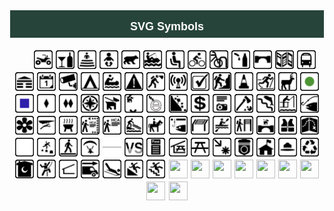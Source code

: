 <h1 style="background-color:#27443A;border-style:solid;border-width:1px;color:white;padding:5px;text-align:center;">
    <span style="font-family:Arial;font-size:18px;">SVG Symbols</span>
</h1>
<p style="text-align:center;">
    <span style="font-family:Arial;font-size:18px;">&nbsp; &nbsp;&nbsp; 
<img src="https://raw.githubusercontent.com/trentschlar/SVGs/refs/heads/main/ATVYes.svg" alt="ATV" title="ATV" width="30" height="30"> 
<img src="https://raw.githubusercontent.com/trentschlar/SVGs/refs/heads/main/Alcohol.svg" alt="Alcohol" title="Alcohol" width="30" height="30"> 
<img src="https://raw.githubusercontent.com/trentschlar/SVGs/refs/heads/main/Ampitheater.svg" alt="Ampitheater" title="Ampitheater" width="30" height="30"> 
<img src="https://raw.githubusercontent.com/trentschlar/SVGs/refs/heads/main/BabyYes.svg" alt="Baby" title="Baby"  width="30" height="30"> 
<img src="https://raw.githubusercontent.com/trentschlar/SVGs/refs/heads/main/Bear.svg" alt="Bear" title="Bear"  width="30" height="30"> 
<img src="https://raw.githubusercontent.com/trentschlar/SVGs/refs/heads/main/BellyBoatingYes.svg" alt="Belly Boating" title="Belly Boating"  width="30" height="30"> 
<img src="https://raw.githubusercontent.com/trentschlar/SVGs/refs/heads/main/Bench.svg" alt="Bench" title="Bench"  width="30" height="30"> 
<img src="https://raw.githubusercontent.com/trentschlar/SVGs/refs/heads/main/BicycleYes.svg" alt="Bicycle" title="Bicycle"  width="30" height="30"> 
<img src="https://raw.githubusercontent.com/trentschlar/SVGs/refs/heads/main/BikeRacksYes.svg" alt="Bike Racks" title="Bike Racks"  width="30" height="30"> 
<img src="https://raw.githubusercontent.com/trentschlar/SVGs/refs/heads/main/BottleFillingYes.svg" alt="Bottle Filling" title="Bottle Filling"  width="30" height="30"> 
<img src="https://raw.githubusercontent.com/trentschlar/SVGs/refs/heads/main/Bridge.svg" alt="Bridge" title="Bridge"  width="30" height="30"> 
<img src="https://raw.githubusercontent.com/trentschlar/SVGs/refs/heads/main/Brochure.svg" alt="Brochure.svg" title="Brochure.svg"  width="30" height="30"> 
<img src="https://raw.githubusercontent.com/trentschlar/SVGs/refs/heads/main/Bus.svg" alt="Bus.svg" title="Bus.svg"  width="30" height="30"> 
<img src="https://raw.githubusercontent.com/trentschlar/SVGs/refs/heads/main/Cabin.svg" alt="Cabin.svg" title="Cabin.svg"  width="30" height="30"> 
<img src="https://raw.githubusercontent.com/trentschlar/SVGs/refs/heads/main/Calendar.svg" alt="Calendar.svg" title="Calendar.svg"  width="30" height="30"> 
<img src="https://raw.githubusercontent.com/trentschlar/SVGs/refs/heads/main/CameraYes.svg" alt="CameraYes.svg" title="CameraYes.svg"  width="30" height="30"> 
<img src="https://raw.githubusercontent.com/trentschlar/SVGs/refs/heads/main/CampingYes.svg" alt="CampingYes.svg" title="CampingYes.svg"  width="30" height="30"> 
<img src="https://raw.githubusercontent.com/trentschlar/SVGs/refs/heads/main/CanoeYes.svg" alt="CanoeYes.svg" title="CanoeYes.svg"  width="30" height="30"> 
<img src="https://raw.githubusercontent.com/trentschlar/SVGs/refs/heads/main/Caution.svg" alt="Caution.svg" title="Caution.svg"  width="30" height="30"> 
<img src="https://raw.githubusercontent.com/trentschlar/SVGs/refs/heads/main/CavingYes.svg" alt="CavingYes.svg" title="CavingYes.svg"  width="30" height="30"> 
<img src="https://raw.githubusercontent.com/trentschlar/SVGs/refs/heads/main/CellularYes.svg" alt="CellularYes.svg" title="CellularYes.svg"  width="30" height="30"> 
<img src="https://raw.githubusercontent.com/trentschlar/SVGs/refs/heads/main/CheckMark.svg" alt="CheckMark.svg" title="CheckMark.svg"  width="30" height="30"> 
<img src="https://raw.githubusercontent.com/trentschlar/SVGs/refs/heads/main/ClimbingYes.svg" alt="ClimbingYes.svg" title="ClimbingYes.svg"  width="30" height="30"> 
<img src="https://raw.githubusercontent.com/trentschlar/SVGs/refs/heads/main/ConstructionYes.svg" alt="ConstructionYes.svg" title="ConstructionYes.svg"  width="30" height="30"> 
<img src="https://raw.githubusercontent.com/trentschlar/SVGs/refs/heads/main/CrossCountrySki.svg" alt="CrossCountrySki.svg" title="CrossCountrySki.svg"  width="30" height="30"> 
<img src="https://raw.githubusercontent.com/trentschlar/SVGs/refs/heads/main/Deer.svg" alt="Deer.svg" title="Deer.svg"  width="30" height="30"> 
<img src="https://raw.githubusercontent.com/trentschlar/SVGs/refs/heads/main/DifficultyEasy.svg" alt="DifficultyEasy.svg" title="DifficultyEasy.svg"  width="30" height="30"> 
<img src="https://raw.githubusercontent.com/trentschlar/SVGs/refs/heads/main/DifficultyMedium.svg" alt="DifficultyMedium.svg" title="DifficultyMedium.svg"  width="30" height="30"> 
<img src="https://raw.githubusercontent.com/trentschlar/SVGs/refs/heads/main/DifficultyHard.svg" alt="DifficultyHard.svg" title="DifficultyHard.svg"  width="30" height="30"> 
<img src="https://raw.githubusercontent.com/trentschlar/SVGs/refs/heads/main/DifficultyVeryHard.svg" alt="DifficultyVeryHard.svg" title="DifficultyVeryHard.svg"  width="30" height="30"> 
<img src="https://raw.githubusercontent.com/trentschlar/SVGs/refs/heads/main/Directions.svg" alt="Directions.svg" title="Directions.svg"  width="30" height="30"> 
<img src="https://raw.githubusercontent.com/trentschlar/SVGs/refs/heads/main/DogYes.svg" alt="DogYes.svg" title="DogYes.svg"  width="30" height="30"> 
<img src="https://raw.githubusercontent.com/trentschlar/SVGs/refs/heads/main/DogNoSeasonal.svg" alt="DogNoSeasonal.svg" title="DogNoSeasonal.svg"  width="30" height="30"> 
<img src="https://raw.githubusercontent.com/trentschlar/SVGs/refs/heads/main/EBikeYes.svg" alt="EBikeYes.svg" title="EBikeYes.svg"  width="30" height="30"> 
<img src="https://raw.githubusercontent.com/trentschlar/SVGs/refs/heads/main/FallingRocks.svg" alt="FallingRocks.svg" title="FallingRocks.svg"  width="30" height="30"> 
<img src="https://raw.githubusercontent.com/trentschlar/SVGs/refs/heads/main/FeeYes.svg" alt="FeeYes.svg" title="FeeYes.svg"  width="30" height="30"> 
<img src="https://raw.githubusercontent.com/trentschlar/SVGs/refs/heads/main/FilmPermit.svg" alt="FilmPermit.svg" title="FilmPermit.svg"  width="30" height="30"> 
<img src="https://raw.githubusercontent.com/trentschlar/SVGs/refs/heads/main/FirewoodCutting.svg" alt="FirewoodCutting.svg" title="FirewoodCutting.svg"  width="30" height="30"> 
<img src="https://raw.githubusercontent.com/trentschlar/SVGs/refs/heads/main/FishLadder.svg" alt="FishLadder.svg" title="FishLadder.svg"  width="30" height="30"> 
<img src="https://raw.githubusercontent.com/trentschlar/SVGs/refs/heads/main/FishingPier.svg" alt="FishingPier.svg" title="FishingPier.svg"  width="30" height="30"> 
<img src="https://raw.githubusercontent.com/trentschlar/SVGs/refs/heads/main/FishingYes.svg" alt="FishingYes.svg" title="FishingYes.svg"  width="30" height="30"> 
<img src="https://raw.githubusercontent.com/trentschlar/SVGs/refs/heads/main/Flower.svg" alt="Flower.svg" title="Flower.svg"  width="30" height="30"> 
<img src="https://raw.githubusercontent.com/trentschlar/SVGs/refs/heads/main/Gliding.svg" alt="Gliding.svg" title="Gliding.svg"  width="30" height="30"> 
<img src="https://raw.githubusercontent.com/trentschlar/SVGs/refs/heads/main/GrillYes.svg" alt="GrillYes.svg" title="GrillYes.svg"  width="30" height="30"> 
<img src="https://raw.githubusercontent.com/trentschlar/SVGs/refs/heads/main/HCA1.svg" alt="HCA1.svg" title="HCA1.svg"  width="30" height="30"> 
<img src="https://raw.githubusercontent.com/trentschlar/SVGs/refs/heads/main/HCA2.svg" alt="HCA2.svg" title="HCA2.svg"  width="30" height="30"> 
<img src="https://raw.githubusercontent.com/trentschlar/SVGs/refs/heads/main/HandLaunchYes.svg" alt="HandLaunchYes.svg" title="HandLaunchYes.svg"  width="30" height="30"> 
<img src="https://raw.githubusercontent.com/trentschlar/SVGs/refs/heads/main/HorseYes.svg" alt="HorseYes.svg" title="HorseYes.svg"  width="30" height="30"> 
<img src="https://raw.githubusercontent.com/trentschlar/SVGs/refs/heads/main/IceFishingYes.svg" alt="IceFishingYes.svg" title="IceFishingYes.svg"  width="30" height="30"> 
<img src="https://raw.githubusercontent.com/trentschlar/SVGs/refs/heads/main/InterpretiveSign.svg" alt="InterpretiveSign.svg" title="InterpretiveSign.svg"  width="30" height="30"> 
<img src="https://raw.githubusercontent.com/trentschlar/SVGs/refs/heads/main/KayakingYes.svg" alt="KayakingYes.svg" title="KayakingYes.svg"  width="30" height="30"> 
<img src="https://raw.githubusercontent.com/trentschlar/SVGs/refs/heads/main/Kiosk.svg" alt="Kiosk.svg" title="Kiosk.svg"  width="30" height="30"> 
<img src="https://raw.githubusercontent.com/trentschlar/SVGs/refs/heads/main/LeashBridge.svg" alt="LeashBridge.svg" title="LeashBridge.svg"  width="30" height="30"> 
<img src="https://raw.githubusercontent.com/trentschlar/SVGs/refs/heads/main/LifeJacket.svg" alt="LifeJacket.svg" title="LifeJacket.svg"  width="30" height="30"> 
<img src="https://raw.githubusercontent.com/trentschlar/SVGs/refs/heads/main/Map.svg" alt="Map.svg" title="Map.svg"  width="30" height="30"> 
<img src="https://raw.githubusercontent.com/trentschlar/SVGs/refs/heads/main/NaturePlay.svg" alt="NaturePlay.svg" title="NaturePlay.svg"  width="30" height="30"> 
<img src="https://raw.githubusercontent.com/trentschlar/SVGs/refs/heads/main/NaturePlay2.svg" alt="NaturePlay2.svg" title="NaturePlay2.svg"  width="30" height="30"> 
<img src="https://raw.githubusercontent.com/trentschlar/SVGs/refs/heads/main/OnTrail.svg" alt="OnTrail.svg" title="OnTrail.svg"  width="30" height="30"> 
<img src="https://raw.githubusercontent.com/trentschlar/SVGs/refs/heads/main/ParagliderYes.svg" alt="ParagliderYes.svg" title="ParagliderYes.svg"  width="30" height="30"> 
<img src="https://raw.githubusercontent.com/trentschlar/SVGs/refs/heads/main/PartialVS.svg" alt="PartialVS.svg" title="PartialVS.svg"  width="30" height="30"> 
<img src="https://raw.githubusercontent.com/trentschlar/SVGs/refs/heads/main/PartialVS2.svg" alt="PartialVS2.svg" title="PartialVS2.svg"  width="30" height="30"> 
<img src="https://raw.githubusercontent.com/trentschlar/SVGs/refs/heads/main/Pass.svg" alt="Pass.svg" title="Pass.svg"  width="30" height="30"> 
<img src="https://raw.githubusercontent.com/trentschlar/SVGs/refs/heads/main/PicnicShelter.svg" alt="PicnicShelter.svg" title="PicnicShelter.svg"  width="30" height="30"> 
<img src="https://raw.githubusercontent.com/trentschlar/SVGs/refs/heads/main/PicnicYes.svg" alt="PicnicYes.svg" title="PicnicYes.svg"  width="30" height="30"> 
<img src="https://raw.githubusercontent.com/trentschlar/SVGs/refs/heads/main/Point.svg" alt="Point.svg" title="Point.svg"  width="30" height="30"> 
<img src="https://raw.githubusercontent.com/trentschlar/SVGs/refs/heads/main/RangerBadge.svg" alt="RangerBadge.svg" title="RangerBadge.svg"  width="30" height="30"> 
<img src="https://raw.githubusercontent.com/trentschlar/SVGs/refs/heads/main/RangerCottege.svg" alt="RangerCottege.svg" title="RangerCottege.svg"  width="30" height="30"> 
<img src="https://raw.githubusercontent.com/trentschlar/SVGs/refs/heads/main/RangerHat.svg" alt="RangerHat.svg" title="RangerHat.svg"  width="30" height="30"> 
<img src="https://raw.githubusercontent.com/trentschlar/SVGs/refs/heads/main/RecyclingYes.svg" alt="RecyclingYes.svg" title="RecyclingYes.svg"  width="30" height="30"> 
<img src="https://raw.githubusercontent.com/trentschlar/SVGs/refs/heads/main/RestroomYes.svg" alt="RestroomYes.svg" title="RestroomYes.svg"  width="30" height="30"> 
<img src="https://raw.githubusercontent.com/trentschlar/SVGs/refs/heads/main/RockClimbingYes.svg" alt="RockClimbingYes.svg" title="RockClimbingYes.svg"  width="30" height="30"> 
<img src="https://raw.githubusercontent.com/trentschlar/SVGs/refs/heads/main/Shelter.svg" alt="Shelter.svg" title="Shelter.svg"  width="30" height="30"> 
<img src="https://raw.githubusercontent.com/trentschlar/SVGs/refs/heads/main/Shuttle.svg" alt="Shuttle.svg" title="Shuttle.svg"  width="30" height="30"> 
<img src="https://raw.githubusercontent.com/trentschlar/SVGs/refs/heads/main/Sledding.svg" alt="Sledding.svg" title="Sledding.svg"  width="30" height="30"> 
<img src="https://raw.githubusercontent.com/trentschlar/SVGs/refs/heads/main/SlipperyRamp.svg" alt="SlipperyRamp.svg" title="SlipperyRamp.svg"  width="30" height="30"> 
<img src="https://raw.githubusercontent.com/trentschlar/SVGs/refs/heads/main/SlipperyStairs.svg" alt="SlipperyStairs.svg" title="SlipperyStairs.svg"  width="30" height="30"> 
<img src="https://raw.githubusercontent.com/trentschlar/SVGs/refs/heads/main/" alt="" title=""  width="30" height="30"> 
<img src="https://raw.githubusercontent.com/trentschlar/SVGs/refs/heads/main/" alt="" title=""  width="30" height="30"> 
<img src="https://raw.githubusercontent.com/trentschlar/SVGs/refs/heads/main/" alt="" title=""  width="30" height="30"> 
<img src="https://raw.githubusercontent.com/trentschlar/SVGs/refs/heads/main/" alt="" title=""  width="30" height="30"> 
<img src="https://raw.githubusercontent.com/trentschlar/SVGs/refs/heads/main/" alt="" title=""  width="30" height="30"> 
<img src="https://raw.githubusercontent.com/trentschlar/SVGs/refs/heads/main/" alt="" title=""  width="30" height="30"> 
<img src="https://raw.githubusercontent.com/trentschlar/SVGs/refs/heads/main/" alt="" title=""  width="30" height="30"> 
<img src="https://raw.githubusercontent.com/trentschlar/SVGs/refs/heads/main/" alt="" title=""  width="30" height="30"> 
<img src="https://raw.githubusercontent.com/trentschlar/SVGs/refs/heads/main/" alt="" title=""  width="30" height="30"> 
</p>
